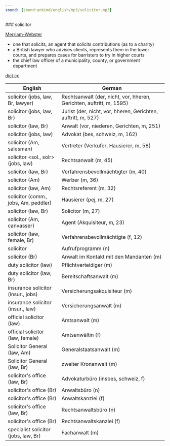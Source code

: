 ```yaml
---
sound: [sound:ankimd/english/mp3/solicitor.mp3]
---
```


\### solicitor

[Merriam-Webster](https://www.merriam-webster.com/dictionary/solicitor)

- one that solicits, an agent that solicits contributions (as to a charity)
- a British lawyer who advises clients, represents them in the lower courts, and prepares cases for barristers to try in higher courts
- the chief law officer of a municipality, county, or government department

[dict.cc](https://www.dict.cc/solicitor)

| English        | German       |
| -------------- | ------------ |
| solicitor (jobs, law, Br, lawyer) | Rechtsanwalt (der, nicht, vor, hheren, Gerichten, auftritt, m, 1595) |
| solicitor (jobs, law, Br) | Jurist (der, nicht, vor, hheren, Gerichten, auftritt, m, 527) |
| solicitor (law, Br) | Anwalt (vor, niederen, Gerichten, m, 251) |
| solicitor (jobs, law) | Advokat (bes, schweiz, m, 162) |
| solicitor (Am, salesman) | Vertreter (Verkufer, Hausierer, m, 58) |
| solicitor <sol., solr> (jobs, law) | Rechtsanwalt <RA> (m, 45) |
| solicitor (law, Br) | Verfahrensbevollmächtigter (m, 40) |
| solicitor (Am) | Werber (m, 36) |
| solicitor (law, Am) | Rechtsreferent (m, 32) |
| solicitor (comm., jobs, Am, peddler) | Hausierer (pej, m, 27) |
| solicitor (law, Br) | Solicitor (m, 27) |
| solicitor (Am, canvasser) | Agent (Akquisiteur, m, 23) |
| solicitor (law, female, Br) | Verfahrensbevollmächtigte (f, 12) |
| solicitor | Aufrufprogramm (n) |
| solicitor (Br) | Anwalt im Kontakt mit den Mandanten (m) |
| duty solicitor (law) | Pflichtverteidiger (m) |
| duty solicitor (law, Br) | Bereitschaftsanwalt (m) |
| insurance solicitor (insur., jobs) | Versicherungsakquisiteur (m) |
| insurance solicitor (insur., law) | Versicherungsanwalt (m) |
| official solicitor (law) | Amtsanwalt (m) |
| official solicitor (law, female) | Amtsanwältin (f) |
| Solicitor General (law, Am) | Generalstaatsanwalt (m) |
| Solicitor General (law, Br) | zweiter Kronanwalt (m) |
| solicitor's office (law, Br) | Advokaturbüro (insbes, schweiz, f) |
| solicitor's office (Br) | Anwaltsbüro (n) |
| solicitor's office (Br) | Anwaltskanzlei (f) |
| solicitor's office (law, Br) | Rechtsanwaltsbüro (n) |
| solicitor's office (Br) | Rechtsanwaltskanzlei (f) |
| specialist solicitor (jobs, law, Br) | Fachanwalt (m) |
